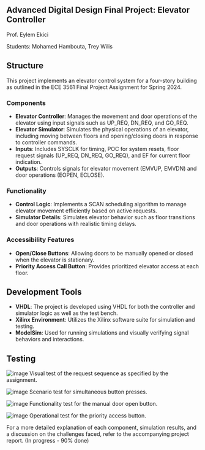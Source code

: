 ## Advanced Digital Design Final Project: Elevator Controller
Prof. Eylem Ekici

Students: Mohamed Hambouta, Trey Wilis

## Structure
This project implements an elevator control system for a four-story building as outlined in the ECE 3561 Final Project Assignment for Spring 2024.

### Components
- **Elevator Controller**: Manages the movement and door operations of the elevator using input signals such as UP_REQ, DN_REQ, and GO_REQ.
- **Elevator Simulator**: Simulates the physical operations of an elevator, including moving between floors and opening/closing doors in response to controller commands.
- **Inputs**: Includes SYSCLK for timing, POC for system resets, floor request signals (UP_REQ, DN_REQ, GO_REQ), and EF for current floor indication.
- **Outputs**: Controls signals for elevator movement (EMVUP, EMVDN) and door operations (EOPEN, ECLOSE).

### Functionality
- **Control Logic**: Implements a SCAN scheduling algorithm to manage elevator movement efficiently based on active requests.
- **Simulator Details**: Simulates elevator behavior such as floor transitions and door operations with realistic timing delays.

### Accessibility Features
- **Open/Close Buttons**: Allowing doors to be manually opened or closed when the elevator is stationary.
- **Priority Access Call Button**: Provides prioritized elevator access at each floor.

## Development Tools
- **VHDL**: The project is developed using VHDL for both the controller and simulator logic as well as the test bench.
- **Xilinx Environment**: Utilizes the Xilinx software suite for simulation and testing. 
- **ModelSim**: Used for running simulations and visually verifying signal behaviors and interactions.

## Testing
![image](https://github.com/moehambouta/Elevator-Controller/assets/74828685/ebf59563-8edf-4e16-8886-5dde3de1d4fe)
Visual test of the request sequence as specified by the assignment.

![image](https://github.com/moehambouta/Elevator-Controller/assets/74828685/43eeaa82-99ea-4cc3-9b33-03e3a638b990)
Scenario test for simultaneous button presses.

![image](https://github.com/moehambouta/Elevator-Controller/assets/74828685/28122947-ae61-4980-9309-cde2e0209e9d)
Functionality test for the manual door open button.

![image](https://github.com/moehambouta/Elevator-Controller/assets/74828685/92e75b03-42d7-431c-93ba-1516bef532e5)
Operational test for the priority access button.

For a more detailed explanation of each component, simulation results, and a discussion on the challenges faced, refer to the accompanying project report. (In progress - 90% done)
